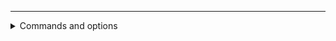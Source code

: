 

---
<!-- markdownlint-disable -->
<details>
<summary>Commands and options</summary>
<br />

You can trigger actions by commenting on this PR:
- `/update` will merge `master` into this PR
- `/push` will push the build to stage

</details>
